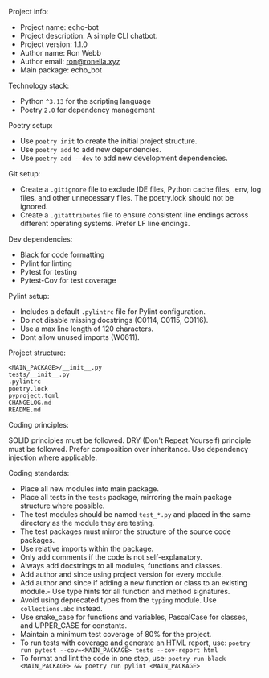 Project info:
- Project name: echo-bot
- Project description: A simple CLI chatbot.
- Project version: 1.1.0
- Author name: Ron Webb
- Author email: ron@ronella.xyz
- Main package: echo_bot

Technology stack:
- Python `^3.13` for the scripting language
- Poetry `2.0` for dependency management

Poetry setup:
- Use `poetry init` to create the initial project structure.
- Use `poetry add` to add new dependencies.
- Use `poetry add --dev` to add new development dependencies.

Git setup:
- Create a `.gitignore` file to exclude IDE files, Python cache files, .env, log files, and other unnecessary files. The poetry.lock should not be ignored.
- Create a `.gitattributes` file to ensure consistent line endings across different operating systems. Prefer LF line endings.

Dev dependencies:
- Black for code formatting
- Pylint for linting
- Pytest for testing
- Pytest-Cov for test coverage

Pylint setup: 
- Includes a default `.pylintrc` file for Pylint configuration.
- Do not disable missing docstrings (C0114, C0115, C0116).
- Use a max line length of 120 characters.
- Dont allow unused imports (W0611).

Project structure:
```
<MAIN_PACKAGE>/__init__.py
tests/__init__.py
.pylintrc
poetry.lock
pyproject.toml
CHANGELOG.md
README.md
```

Coding principles:

SOLID principles must be followed.
DRY (Don't Repeat Yourself) principle must be followed.
Prefer composition over inheritance.
Use dependency injection where applicable.

Coding standards:
- Place all new modules into main package.
- Place all tests in the `tests` package, mirroring the main package structure where possible.
- The test modules should be named `test_*.py` and placed in the same directory as the module they are testing.
- The test packages must mirror the structure of the source code packages.
- Use relative imports within the package.
- Only add comments if the code is not self-explanatory.
- Always add docstrings to all modules, functions and classes.
- Add author and since using project version for every module.
- Add author and since if adding a new function or class to an existing module.- Use type hints for all function and method signatures.
- Avoid using deprecated types from the `typing` module. Use `collections.abc` instead.
- Use snake_case for functions and variables, PascalCase for classes, and UPPER_CASE for constants.
- Maintain a minimum test coverage of 80% for the project.
- To run tests with coverage and generate an HTML report, use:
  `poetry run pytest --cov=<MAIN_PACKAGE> tests --cov-report html`
- To format and lint the code in one step, use:
  `poetry run black <MAIN_PACKAGE> && poetry run pylint <MAIN_PACKAGE>`